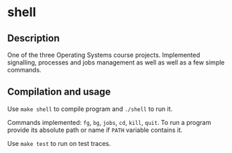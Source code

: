 # shell

## Description

One of the three Operating Systems course projects. Implemented signalling, processes and jobs management as well as well as a few simple commands.

## Compilation and usage

Use `make shell` to compile program and `./shell` to run it.

Commands implemented: `fg`, `bg`, `jobs`, `cd`, `kill`, `quit`.
To run a program provide its absolute path or name if `PATH` variable contains it.

Use `make test` to run on test traces.
